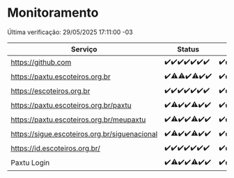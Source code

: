# Monitoramento

Última verificação: 29/05/2025 17:11:00 -03

|Serviço|Status|Últimas 24h|
|---|---|---|
|https://github.com|<span title="2025-05-22: OK=23">✔️</span><span title="2025-05-23: OK=23">✔️</span><span title="2025-05-24: OK=23">✔️</span><span title="2025-05-25: OK=23">✔️</span><span title="2025-05-26: OK=22">✔️</span><span title="2025-05-27: OK=23">✔️</span><span title="2025-05-28: OK=20">✔️</span>|<span title="28/05/2025 18:08:00 -03 : 200">✔️</span><span title="28/05/2025 19:08:00 -03 : 200">✔️</span><span title="28/05/2025 20:09:00 -03 : 200">✔️</span><span title="28/05/2025 21:48:00 -03 : 200">✔️</span><span title="28/05/2025 23:29:00 -03 : 200">✔️</span><span title="29/05/2025 00:38:00 -03 : 200">✔️</span><span title="29/05/2025 01:14:00 -03 : 200">✔️</span><span title="29/05/2025 02:10:00 -03 : 200">✔️</span><span title="29/05/2025 03:14:00 -03 : 200">✔️</span><span title="29/05/2025 04:09:00 -03 : 200">✔️</span><span title="29/05/2025 05:13:00 -03 : 200">✔️</span><span title="29/05/2025 06:10:00 -03 : 200">✔️</span><span title="29/05/2025 07:10:00 -03 : 200">✔️</span><span title="29/05/2025 08:08:00 -03 : 200">✔️</span><span title="29/05/2025 09:17:00 -03 : 200">✔️</span><span title="29/05/2025 10:23:00 -03 : 200">✔️</span><span title="29/05/2025 11:09:00 -03 : 200">✔️</span><span title="29/05/2025 12:09:00 -03 : 200">✔️</span><span title="29/05/2025 13:11:00 -03 : 200">✔️</span><span title="29/05/2025 14:08:00 -03 : 200">✔️</span><span title="29/05/2025 15:13:00 -03 : 200">✔️</span><span title="29/05/2025 16:07:00 -03 : 200">✔️</span><span title="29/05/2025 17:11:00 -03 : 200">✔️</span>|
|https://paxtu.escoteiros.org.br|<span title="2025-05-22: OK=23">✔️</span><span title="2025-05-23: OK=22, Falhas=1">⚠️</span><span title="2025-05-24: OK=22, Falhas=1">⚠️</span><span title="2025-05-25: OK=23">✔️</span><span title="2025-05-26: OK=20, Falhas=2">⚠️</span><span title="2025-05-27: OK=23">✔️</span><span title="2025-05-28: OK=20">✔️</span>|<span title="28/05/2025 18:08:00 -03 : 200">✔️</span><span title="28/05/2025 19:08:00 -03 : 200">✔️</span><span title="28/05/2025 20:09:00 -03 : 200">✔️</span><span title="28/05/2025 21:48:00 -03 : 200">✔️</span><span title="28/05/2025 23:29:00 -03 : 200">✔️</span><span title="29/05/2025 00:38:00 -03 : 200">✔️</span><span title="29/05/2025 01:14:00 -03 : 200">✔️</span><span title="29/05/2025 02:10:00 -03 : 200">✔️</span><span title="29/05/2025 03:14:00 -03 : 200">✔️</span><span title="29/05/2025 04:09:00 -03 : 200">✔️</span><span title="29/05/2025 05:13:00 -03 : 200">✔️</span><span title="29/05/2025 06:10:00 -03 : 200">✔️</span><span title="29/05/2025 07:10:00 -03 : 200">✔️</span><span title="29/05/2025 08:08:00 -03 : 200">✔️</span><span title="29/05/2025 09:17:00 -03 : 200">✔️</span><span title="29/05/2025 10:23:00 -03 : 200">✔️</span><span title="29/05/2025 11:09:00 -03 : 200">✔️</span><span title="29/05/2025 12:09:00 -03 : 200">✔️</span><span title="29/05/2025 13:11:00 -03 : 200">✔️</span><span title="29/05/2025 14:08:00 -03 : 200">✔️</span><span title="29/05/2025 15:13:00 -03 : 200">✔️</span><span title="29/05/2025 16:07:00 -03 : 0">❌</span><span title="29/05/2025 17:11:00 -03 : 200">✔️</span>|
|https://escoteiros.org.br|<span title="2025-05-22: OK=23">✔️</span><span title="2025-05-23: OK=23">✔️</span><span title="2025-05-24: OK=23">✔️</span><span title="2025-05-25: OK=23">✔️</span><span title="2025-05-26: OK=22">✔️</span><span title="2025-05-27: OK=23">✔️</span><span title="2025-05-28: OK=20">✔️</span>|<span title="28/05/2025 18:08:00 -03 : 200">✔️</span><span title="28/05/2025 19:08:00 -03 : 200">✔️</span><span title="28/05/2025 20:09:00 -03 : 200">✔️</span><span title="28/05/2025 21:48:00 -03 : 200">✔️</span><span title="28/05/2025 23:29:00 -03 : 200">✔️</span><span title="29/05/2025 00:38:00 -03 : 200">✔️</span><span title="29/05/2025 01:14:00 -03 : 200">✔️</span><span title="29/05/2025 02:10:00 -03 : 200">✔️</span><span title="29/05/2025 03:14:00 -03 : 200">✔️</span><span title="29/05/2025 04:10:00 -03 : 200">✔️</span><span title="29/05/2025 05:13:00 -03 : 200">✔️</span><span title="29/05/2025 06:10:00 -03 : 200">✔️</span><span title="29/05/2025 07:10:00 -03 : 200">✔️</span><span title="29/05/2025 08:08:00 -03 : 200">✔️</span><span title="29/05/2025 09:17:00 -03 : 200">✔️</span><span title="29/05/2025 10:23:00 -03 : 200">✔️</span><span title="29/05/2025 11:09:00 -03 : 200">✔️</span><span title="29/05/2025 12:09:00 -03 : 200">✔️</span><span title="29/05/2025 13:11:00 -03 : 200">✔️</span><span title="29/05/2025 14:08:00 -03 : 200">✔️</span><span title="29/05/2025 15:13:00 -03 : 200">✔️</span><span title="29/05/2025 16:07:00 -03 : 200">✔️</span><span title="29/05/2025 17:11:00 -03 : 200">✔️</span>|
|https://paxtu.escoteiros.org.br/paxtu|<span title="2025-05-22: OK=23">✔️</span><span title="2025-05-23: OK=22, Falhas=1">⚠️</span><span title="2025-05-24: OK=23">✔️</span><span title="2025-05-25: OK=23">✔️</span><span title="2025-05-26: OK=21, Falhas=1">⚠️</span><span title="2025-05-27: OK=23">✔️</span><span title="2025-05-28: OK=20">✔️</span>|<span title="28/05/2025 18:08:00 -03 : 200">✔️</span><span title="28/05/2025 19:08:00 -03 : 200">✔️</span><span title="28/05/2025 20:09:00 -03 : 200">✔️</span><span title="28/05/2025 21:48:00 -03 : 200">✔️</span><span title="28/05/2025 23:29:00 -03 : 200">✔️</span><span title="29/05/2025 00:38:00 -03 : 200">✔️</span><span title="29/05/2025 01:14:00 -03 : 200">✔️</span><span title="29/05/2025 02:10:00 -03 : 200">✔️</span><span title="29/05/2025 03:14:00 -03 : 200">✔️</span><span title="29/05/2025 04:10:00 -03 : 200">✔️</span><span title="29/05/2025 05:13:00 -03 : 200">✔️</span><span title="29/05/2025 06:10:00 -03 : 200">✔️</span><span title="29/05/2025 07:10:00 -03 : 200">✔️</span><span title="29/05/2025 08:08:00 -03 : 200">✔️</span><span title="29/05/2025 09:17:00 -03 : 200">✔️</span><span title="29/05/2025 10:23:00 -03 : 200">✔️</span><span title="29/05/2025 11:09:00 -03 : 200">✔️</span><span title="29/05/2025 12:09:00 -03 : 200">✔️</span><span title="29/05/2025 13:11:00 -03 : 200">✔️</span><span title="29/05/2025 14:08:00 -03 : 200">✔️</span><span title="29/05/2025 15:13:00 -03 : 200">✔️</span><span title="29/05/2025 16:07:00 -03 : 0">❌</span><span title="29/05/2025 17:11:00 -03 : 200">✔️</span>|
|https://paxtu.escoteiros.org.br/meupaxtu|<span title="2025-05-22: OK=23">✔️</span><span title="2025-05-23: OK=22, Falhas=1">⚠️</span><span title="2025-05-24: OK=23">✔️</span><span title="2025-05-25: OK=23">✔️</span><span title="2025-05-26: OK=21, Falhas=1">⚠️</span><span title="2025-05-27: OK=23">✔️</span><span title="2025-05-28: OK=20">✔️</span>|<span title="28/05/2025 18:08:00 -03 : 200">✔️</span><span title="28/05/2025 19:08:00 -03 : 200">✔️</span><span title="28/05/2025 20:09:00 -03 : 200">✔️</span><span title="28/05/2025 21:48:00 -03 : 200">✔️</span><span title="28/05/2025 23:29:00 -03 : 200">✔️</span><span title="29/05/2025 00:38:00 -03 : 200">✔️</span><span title="29/05/2025 01:14:00 -03 : 200">✔️</span><span title="29/05/2025 02:10:00 -03 : 200">✔️</span><span title="29/05/2025 03:14:00 -03 : 200">✔️</span><span title="29/05/2025 04:10:00 -03 : 200">✔️</span><span title="29/05/2025 05:13:00 -03 : 200">✔️</span><span title="29/05/2025 06:10:00 -03 : 200">✔️</span><span title="29/05/2025 07:10:00 -03 : 200">✔️</span><span title="29/05/2025 08:08:00 -03 : 200">✔️</span><span title="29/05/2025 09:17:00 -03 : 200">✔️</span><span title="29/05/2025 10:23:00 -03 : 200">✔️</span><span title="29/05/2025 11:09:00 -03 : 200">✔️</span><span title="29/05/2025 12:09:00 -03 : 200">✔️</span><span title="29/05/2025 13:11:00 -03 : 200">✔️</span><span title="29/05/2025 14:08:00 -03 : 200">✔️</span><span title="29/05/2025 15:13:00 -03 : 200">✔️</span><span title="29/05/2025 16:07:00 -03 : 0">❌</span><span title="29/05/2025 17:11:00 -03 : 200">✔️</span>|
|https://sigue.escoteiros.org.br/siguenacional|<span title="2025-05-22: OK=23">✔️</span><span title="2025-05-23: OK=22, Falhas=1">⚠️</span><span title="2025-05-24: OK=23">✔️</span><span title="2025-05-25: OK=23">✔️</span><span title="2025-05-26: OK=21, Falhas=1">⚠️</span><span title="2025-05-27: OK=23">✔️</span><span title="2025-05-28: OK=20">✔️</span>|<span title="28/05/2025 18:08:00 -03 : 200">✔️</span><span title="28/05/2025 19:08:00 -03 : 200">✔️</span><span title="28/05/2025 20:09:00 -03 : 200">✔️</span><span title="28/05/2025 21:48:00 -03 : 200">✔️</span><span title="28/05/2025 23:29:00 -03 : 200">✔️</span><span title="29/05/2025 00:38:00 -03 : 200">✔️</span><span title="29/05/2025 01:14:00 -03 : 200">✔️</span><span title="29/05/2025 02:10:00 -03 : 200">✔️</span><span title="29/05/2025 03:14:00 -03 : 200">✔️</span><span title="29/05/2025 04:10:00 -03 : 200">✔️</span><span title="29/05/2025 05:13:00 -03 : 200">✔️</span><span title="29/05/2025 06:10:00 -03 : 200">✔️</span><span title="29/05/2025 07:10:00 -03 : 200">✔️</span><span title="29/05/2025 08:08:00 -03 : 200">✔️</span><span title="29/05/2025 09:17:00 -03 : 200">✔️</span><span title="29/05/2025 10:23:00 -03 : 200">✔️</span><span title="29/05/2025 11:09:00 -03 : 200">✔️</span><span title="29/05/2025 12:09:00 -03 : 200">✔️</span><span title="29/05/2025 13:11:00 -03 : 200">✔️</span><span title="29/05/2025 14:08:00 -03 : 200">✔️</span><span title="29/05/2025 15:13:00 -03 : 200">✔️</span><span title="29/05/2025 16:07:00 -03 : 0">❌</span><span title="29/05/2025 17:11:00 -03 : 200">✔️</span>|
|https://id.escoteiros.org.br/|<span title="2025-05-22: OK=23">✔️</span><span title="2025-05-23: OK=23">✔️</span><span title="2025-05-24: OK=23">✔️</span><span title="2025-05-25: OK=23">✔️</span><span title="2025-05-26: OK=22">✔️</span><span title="2025-05-27: OK=23">✔️</span><span title="2025-05-28: OK=20">✔️</span>|<span title="28/05/2025 18:08:00 -03 : 200">✔️</span><span title="28/05/2025 19:08:00 -03 : 200">✔️</span><span title="28/05/2025 20:09:00 -03 : 200">✔️</span><span title="28/05/2025 21:48:00 -03 : 200">✔️</span><span title="28/05/2025 23:29:00 -03 : 200">✔️</span><span title="29/05/2025 00:38:00 -03 : 200">✔️</span><span title="29/05/2025 01:14:00 -03 : 200">✔️</span><span title="29/05/2025 02:10:00 -03 : 200">✔️</span><span title="29/05/2025 03:14:00 -03 : 200">✔️</span><span title="29/05/2025 04:10:00 -03 : 200">✔️</span><span title="29/05/2025 05:13:00 -03 : 200">✔️</span><span title="29/05/2025 06:10:00 -03 : 200">✔️</span><span title="29/05/2025 07:10:00 -03 : 200">✔️</span><span title="29/05/2025 08:08:00 -03 : 200">✔️</span><span title="29/05/2025 09:17:00 -03 : 200">✔️</span><span title="29/05/2025 10:23:00 -03 : 200">✔️</span><span title="29/05/2025 11:09:00 -03 : 200">✔️</span><span title="29/05/2025 12:09:00 -03 : 200">✔️</span><span title="29/05/2025 13:11:00 -03 : 200">✔️</span><span title="29/05/2025 14:08:00 -03 : 200">✔️</span><span title="29/05/2025 15:13:00 -03 : 200">✔️</span><span title="29/05/2025 16:07:00 -03 : 200">✔️</span><span title="29/05/2025 17:11:00 -03 : 200">✔️</span>|
|Paxtu Login|<span title="2025-05-22: OK=23">✔️</span><span title="2025-05-23: OK=21, Falhas=2">⚠️</span><span title="2025-05-24: OK=23">✔️</span><span title="2025-05-25: OK=23">✔️</span><span title="2025-05-26: OK=21, Falhas=1">⚠️</span><span title="2025-05-27: OK=23">✔️</span><span title="2025-05-28: OK=20">✔️</span>|<span title="28/05/2025 18:08:00 -03 : 200">✔️</span><span title="28/05/2025 19:09:00 -03 : 200">✔️</span><span title="28/05/2025 20:09:00 -03 : 200">✔️</span><span title="28/05/2025 21:48:00 -03 : 200">✔️</span><span title="28/05/2025 23:29:00 -03 : 200">✔️</span><span title="29/05/2025 00:38:00 -03 : 200">✔️</span><span title="29/05/2025 01:14:00 -03 : 200">✔️</span><span title="29/05/2025 02:10:00 -03 : 200">✔️</span><span title="29/05/2025 03:14:00 -03 : 200">✔️</span><span title="29/05/2025 04:10:00 -03 : 200">✔️</span><span title="29/05/2025 05:13:00 -03 : 200">✔️</span><span title="29/05/2025 06:10:00 -03 : 200">✔️</span><span title="29/05/2025 07:10:00 -03 : 200">✔️</span><span title="29/05/2025 08:08:00 -03 : 200">✔️</span><span title="29/05/2025 09:17:00 -03 : 200">✔️</span><span title="29/05/2025 10:23:00 -03 : 200">✔️</span><span title="29/05/2025 11:09:00 -03 : 200">✔️</span><span title="29/05/2025 12:09:00 -03 : 200">✔️</span><span title="29/05/2025 13:11:00 -03 : 200">✔️</span><span title="29/05/2025 14:08:00 -03 : 200">✔️</span><span title="29/05/2025 15:13:00 -03 : 200">✔️</span><span title="29/05/2025 16:07:00 -03 : 504">❌</span><span title="29/05/2025 17:11:00 -03 : 200">✔️</span>|
